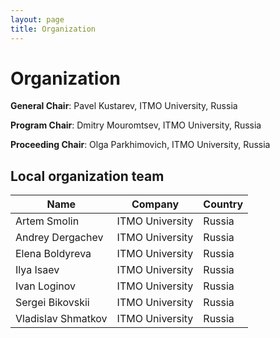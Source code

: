 ```yaml
---
layout: page
title: Organization
---
```

# Organization

**General Chair**: Pavel Kustarev, ITMO University, Russia

**Program Chair**: Dmitry Mouromtsev, ITMO University, Russia

**Proceeding Сhair**: Olga Parkhimovich, ITMO University, Russia

## Local organization team

| Name          | Company       | Country |
| ------------- |:-------------:|---------|
| Artem Smolin         | ITMO University | Russia |
| Andrey Dergachev     | ITMO University | Russia |
| Elena Boldyreva      | ITMO University | Russia |
| Ilya Isaev           | ITMO University | Russia |
| Ivan Loginov         | ITMO University | Russia |
| Sergei Bikovskii     | ITMO University | Russia |
| Vladislav Shmatkov   | ITMO University | Russia |

<!--
## Program committee

| Name          | Company       | Country |
| ------------- |:-------------:|---------|
| Timour Paltashev      | AMD | USA |
| Ivan Perl             | Oracle          | USA |
| Pavel Balakshin       | Pega Systems    | USA |
| Dmitri Moltchanov     | Tampere University of Technology | Finland |
| Yevgeni Koucheryavy   | Tampere University of Technology | Finland |
| Taufik Aliev          | ITMO University | Russia |
| Alexey Platunov       | ITMO University | Russia |
| Igor Bessmertnyi      | ITMO University | Russia |
| Artem Smolin          | ITMO University | Russia |
| Andrey Sheglov        | ITMO University | Russia |
| Vladimir Bogatyrev    | ITMO University | Russia |
| Aleksander Tropchenko | ITMO University | Russia |
| Vladimir Polyakov     | ITMO University | Russia |
| Olga Dolinina         | Yuri Gagarin State Technical University of Saratov | Russia |
| Boris Barladian       | Keldysh Institute of Applied Mathematics | Russia |
| Alexey Voloboy        | Keldysh Institute of Applied Mathematics | Russia |
| Sergei Kuleshov       | SPIIRAS                | Russia |
| Jürgen Sieck          | University of Applied Sciences | Germany |
| Nelson Zagalo         | University of Aveiro   | Portugal |
| Nikolay Borisov       | SPbU                   | Russia   |
| Sergei Gorlatch       | Universität Münster    | Germany  |
| Mikhael Galkin        | University of Bonn     | Germany  |
| Irina Sidorkina       | Volga State University of Technology | Russia |
| Tatiana Tatarnikova   | Saint-Petersburg Electrotechnical University | Russia |
-->
